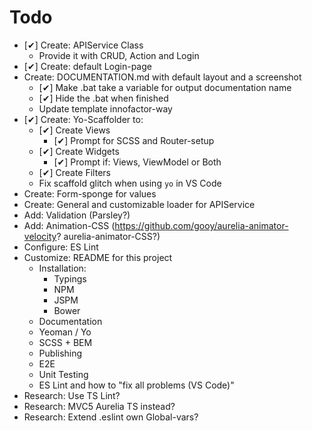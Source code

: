 # Todo

* [✔] Create: APIService Class
    * Provide it with CRUD, Action and Login
* [✔] Create: default Login-page
* Create: DOCUMENTATION.md with default layout and a screenshot
    * [✔] Make .bat take a variable for output documentation name
    * [✔] Hide the .bat when finished
    * Update template innofactor-way
* [✔] Create: Yo-Scaffolder to:
    * [✔] Create Views
        * [✔] Prompt for SCSS and Router-setup
    * [✔] Create Widgets
        * [✔] Prompt if: Views, ViewModel or Both
    * [✔] Create Filters
    * Fix scaffold glitch when using `yo` in VS Code
* Create: Form-sponge for values
* Create: General and customizable loader for APIService
* Add: Validation (Parsley?)
* Add: Animation-CSS (<https://github.com/gooy/aurelia-animator-velocity>? aurelia-animator-CSS?)
* Configure: ES Lint
* Customize: README for this project
    * Installation:
        * Typings
        * NPM
        * JSPM
        * Bower
    * Documentation
    * Yeoman / Yo
    * SCSS + BEM
    * Publishing
    * E2E
    * Unit Testing
    * ES Lint and how to "fix all problems (VS Code)"
* Research: Use TS Lint?
* Research: MVC5 Aurelia TS instead?
* Research: Extend .eslint own Global-vars?
